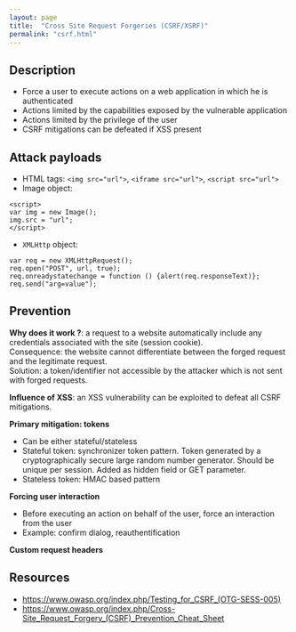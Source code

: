 ```yaml
---
layout: page
title:  "Cross Site Request Forgeries (CSRF/XSRF)"
permalink: "csrf.html"
---
```

## Description
* Force a user to execute actions on a web application in which he is authenticated
* Actions limited by the capabilities exposed by the vulnerable application
* Actions limited by the privilege of the user
* CSRF mitigations can be defeated if XSS present

## Attack payloads
* HTML tags: `<img src="url">`, `<iframe src="url">`, `<script src="url">`
* Image object:
```
<script>
var img = new Image();
img.src = "url";
</script>
```
* `XMLHttp` object:
```
var req = new XMLHttpRequest();
req.open("POST", url, true);
req.onreadystatechange = function () {alert(req.responseText)};
req.send("arg=value");
```


## Prevention
**Why does it work ?**:
a request to a website automatically include any credentials associated with the site (session cookie).  
Consequence: the website cannot differentiate between the forged request and the legitimate request.  
Solution: a token/identifier not accessible by the attacker which is not sent with forged requests.  

**Influence of XSS**:
an XSS vulnerability can be exploited to defeat all CSRF mitigations.  

**Primary mitigation: tokens**
* Can be either stateful/stateless
* Stateful token: synchronizer token pattern. Token generated by a cryptographically secure large random number generator.
Should be unique per session. Added as hidden field or GET parameter.
* Stateless token: HMAC based pattern

**Forcing user interaction**
* Before executing an action on behalf of the user, force an interaction from the user
* Example: confirm dialog, reauthentification

**Custom request headers**


## Resources
* https://www.owasp.org/index.php/Testing_for_CSRF_(OTG-SESS-005)
* https://www.owasp.org/index.php/Cross-Site_Request_Forgery_(CSRF)_Prevention_Cheat_Sheet
